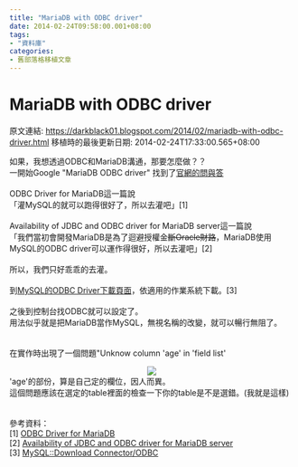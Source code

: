 ```yaml
---
title: "MariaDB with ODBC driver"
date: 2014-02-24T09:58:00.001+08:00
tags: 
- "資料庫"
categories:
- 舊部落格移植文章
---
```


# MariaDB with ODBC driver

原文連結: https://darkblack01.blogspot.com/2014/02/mariadb-with-odbc-driver.html
移植時的最後更新日期: 2014-02-24T17:33:00.565+08:00

如果，我想透過ODBC和MariaDB溝通，那要怎麼做？？<br />一開始Google "MariaDB ODBC driver" 找到了<a href="https://mariadb.com/kb/en/odbc-driver-for-mariadb/" target="_blank">官網的問與答</a><br /><br />ODBC Driver for MariaDB這一篇說<br />「灌MySQL的就可以跑得很好了，所以去灌吧」[1]<br /><br />Availability of JDBC and ODBC driver for MariaDB server這一篇說<br />「我們當初會開發MariaDB是為了迴避授權金<strike>斷Oracle財路</strike>，MariaDB使用MySQL的ODBC driver可以運作得很好，所以去灌吧」[2]<br /><br />所以，我們只好乖乖的去灌。<br /><br />到<a href="https://dev.mysql.com/downloads/connector/odbc/" target="_blank">MySQL的ODBC Driver下載頁面</a>，依適用的作業系統下載。[3]<br /><br />之後到控制台找ODBC就可以設定了。<br />用法似乎就是把MariaDB當作MySQL，無視名稱的改變，就可以暢行無阻了。<br /><br /><br />在實作時出現了一個問題"Unknow column 'age' in 'field list'<br /><div class="separator" style="clear: both; text-align: center;"><a href="http://4.bp.blogspot.com/-8YQ4mAxzFjE/UwsRXJmv40I/AAAAAAAAHKw/NXXSgpwyLWs/s1600/OCBDerror3.PNG" imageanchor="1" style="margin-left: 1em; margin-right: 1em;"><img border="0" src="http://4.bp.blogspot.com/-8YQ4mAxzFjE/UwsRXJmv40I/AAAAAAAAHKw/NXXSgpwyLWs/s1600/OCBDerror3.PNG" /></a></div>'age'的部份，算是自己定的欄位，因人而異。<br />這個問題應該在選定的table裡面的檢查一下你的table是不是選錯。(我就是這樣)<br /><br /><br />參考資料：<br />[1]&nbsp;<a href="https://mariadb.com/kb/en/odbc-driver-for-mariadb/" target="_blank">ODBC Driver for MariaDB</a><br />[2]&nbsp;<a href="https://mariadb.com/kb/en/availability-of-jdbc-and-odbc-driver-for-mariadb-server/" target="_blank">Availability of JDBC and ODBC driver for MariaDB server</a><br />[3] <a href="https://dev.mysql.com/downloads/connector/cpp/" target="_blank">MySQL::Download Connector/ODBC</a>
